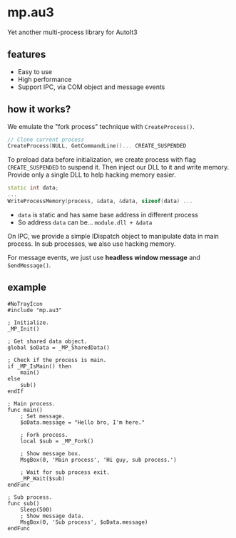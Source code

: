 # mp.au3
Yet another multi-process library for AutoIt3

## features
- Easy to use
- High performance
- Support IPC, via COM object and message events

## how it works?

We emulate the "fork process" technique with `CreateProcess()`.

```cpp
// Clone current process
CreateProcess(NULL, GetCommandLine()... CREATE_SUSPENDED
```

To preload data before initialization, we create process with flag `CREATE_SUSPENDED` to suspend it.
Then inject our DLL to it and write memory. Provide only a single DLL to help hacking memory easier.

```cpp
static int data;
...
WriteProcessMemory(process, &data, &data, sizeof(data) ...
```
- `data` is static and has same base address in different process
- So address `data` can be... `module.dll + &data`

On IPC, we provide a simple IDispatch object to manipulate data in main process.
In sub processes, we also use hacking memory.

For message events, we just use **headless window message** and `SendMessage()`.

## example

```au3
#NoTrayIcon
#include "mp.au3"

; Initialize.
_MP_Init()

; Get shared data object.
global $oData = _MP_SharedData()

; Check if the process is main.
if _MP_IsMain() then
	main()
else
	sub()
endIf

; Main process.
func main()
	; Set message.
	$oData.message = "Hello bro, I'm here."

	; Fork process.
	local $sub = _MP_Fork()

	; Show message box.
	MsgBox(0, 'Main process', 'Hi guy, sub process.')

	; Wait for sub process exit.
	_MP_Wait($sub)
endFunc

; Sub process.
func sub()
	Sleep(500)
	; Show message data.
	MsgBox(0, 'Sub process', $oData.message)
endFunc
```
